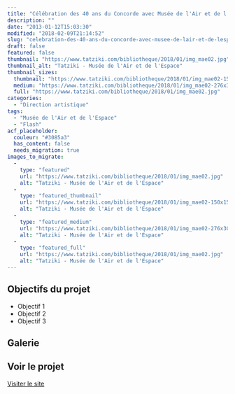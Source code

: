 ```yaml
---
title: "Célébration des 40 ans du Concorde avec Musée de l'Air et de l'Espace"
description: ""
date: "2013-01-12T15:03:30"
modified: "2018-02-09T21:14:52"
slug: "celebration-des-40-ans-du-concorde-avec-musee-de-lair-et-de-lespace"
draft: false
featured: false
thumbnail: "https://www.tatziki.com/bibliotheque/2018/01/img_mae02.jpg"
thumbnail_alt: "Tatziki - Musée de l'Air et de l'Espace"
thumbnail_sizes:
  thumbnail: "https://www.tatziki.com/bibliotheque/2018/01/img_mae02-150x150.jpg"
  medium: "https://www.tatziki.com/bibliotheque/2018/01/img_mae02-276x300.jpg"
  full: "https://www.tatziki.com/bibliotheque/2018/01/img_mae02.jpg"
categories:
  - "Direction artistique"
tags:
  - "Musée de l'Air et de l'Espace"
  - "Flash"
acf_placeholder:
  couleur: "#3085a3"
  has_content: false
  needs_migration: true
images_to_migrate:
  -
    type: "featured"
    url: "https://www.tatziki.com/bibliotheque/2018/01/img_mae02.jpg"
    alt: "Tatziki - Musée de l'Air et de l'Espace"
  -
    type: "featured_thumbnail"
    url: "https://www.tatziki.com/bibliotheque/2018/01/img_mae02-150x150.jpg"
    alt: "Tatziki - Musée de l'Air et de l'Espace"
  -
    type: "featured_medium"
    url: "https://www.tatziki.com/bibliotheque/2018/01/img_mae02-276x300.jpg"
    alt: "Tatziki - Musée de l'Air et de l'Espace"
  -
    type: "featured_full"
    url: "https://www.tatziki.com/bibliotheque/2018/01/img_mae02.jpg"
    alt: "Tatziki - Musée de l'Air et de l'Espace"
---
```


## Objectifs du projet

<!-- TODO: Ajouter les objectifs depuis ACF -->
- Objectif 1
- Objectif 2
- Objectif 3

## Galerie

<!-- TODO: Ajouter les images du projet -->

## Voir le projet

[Visiter le site](https://www.tatziki.com/celebration-des-40-ans-du-concorde-avec-musee-de-lair-et-de-lespace/)
